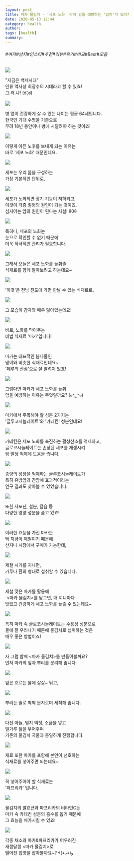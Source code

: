 ```yaml
---
layout: post
title: 마카 물김치 - '세포 노화' 막아 암을 예방하는 '김치'가 있다?
date: 2020-05-13 12:44
category: health
author: 
tags: [health]
summary: 
---
```


###### #여자#남자#인스타#추천#리뷰#후기#비교#Best#모음

  
![](https://t1.daumcdn.net/liveboard/mboon/a2fead70ff4d4ef4b063dc1ede786c22.gif)

"지금은 백세시대"  
인류 역사상 최장수의 시대라고 할 수 있죠!  
그.러.나! (ఠ ̥̆ ఠ)  

![](https://img1.daumcdn.net/thumb/R720x0/?fname=https%3A%2F%2Ft1.daumcdn.net%2Fliveboard%2Fmboon%2Fb32b33622ca14751b747d23ef7b85fdc.png)

병 없이 건강하게 살 수 있는 나이는 평균 64세입니다.  
한국인 기대 수명을 기준으로  
무려 18년 동안이나 병에 시달려야 하는 것이죠!  

![](https://img1.daumcdn.net/thumb/R720x0/?fname=https%3A%2F%2Ft1.daumcdn.net%2Fliveboard%2Fmboon%2Fce0b54d0af6949d995f1d72ecfa18d44.png)

이렇게 아픈 노후를 보내게 되는 이유는  
바로 '세포 노화' 때문인데요.  

![](https://img1.daumcdn.net/thumb/R720x0/?fname=https%3A%2F%2Ft1.daumcdn.net%2Fliveboard%2Fmboon%2F0e85f7eda8504ff39a0c67b2ec98ff27.png)

세포는 우리 몸을 구성하는  
가장 기본적인 단위로,  

![](https://img1.daumcdn.net/thumb/R720x0/?fname=https%3A%2F%2Ft1.daumcdn.net%2Fliveboard%2Fmboon%2F4de4ae187f80468db0c819e40cf0a8f6.png)

세포가 노화되면 장기 기능이 저하되고,  
이것이 각종 질병의 원인이 되는 것이죠.  
심지어는 암의 원인이 된다는 사실! ꉺ0ꉺ  

![](https://img1.daumcdn.net/thumb/R720x0/?fname=https%3A%2F%2Ft1.daumcdn.net%2Fliveboard%2Fmboon%2F5fd66077a62449afa645be810ff1f5c4.png)

특히나, 세포의 노화는  
눈으로 확인할 수 없기 때문에  
더욱 적극적인 관리가 필요합니다.  

![](https://t1.daumcdn.net/liveboard/mboon/552900e15ebd45f398e731b980283bd5.gif)

그래서 오늘은 세포 노화를 늦춰줄  
식재료를 함께 알아보려고 하는데요~  

![](https://img1.daumcdn.net/thumb/R720x0/?fname=https%3A%2F%2Ft1.daumcdn.net%2Fliveboard%2Fmboon%2F762704e3549a4d11a16da649867c5b0f.png)

'이것'은 전남 진도에 가면 만날 수 있는 식재료로.  

![](https://img1.daumcdn.net/thumb/R720x0/?fname=https%3A%2F%2Ft1.daumcdn.net%2Fliveboard%2Fmboon%2F211080a37b0e4a9d8b788b52cb675d05.png)

그 모습이 감자와 매우 닮아있는데요!  

![](https://img1.daumcdn.net/thumb/R720x0/?fname=https%3A%2F%2Ft1.daumcdn.net%2Fliveboard%2Fmboon%2F7028119617c54890914ca1dd58ec18ad.png)

바로, 노화를 막아주는  
비법 식재료 '마카'입니다!  

![](https://img1.daumcdn.net/thumb/R720x0/?fname=https%3A%2F%2Ft1.daumcdn.net%2Fliveboard%2Fmboon%2F13d3fc273d0f4f6ba5feafd01c4d2727.png)

마카는 대표적인 봄나물인  
냉이와 비슷한 식재료인데요~  
'페루의 산삼'으로 잘 알려져 있죠!  

![](https://img1.daumcdn.net/thumb/R720x0/?fname=https%3A%2F%2Ft1.daumcdn.net%2Fliveboard%2Fmboon%2F87b3ff1a36064f0e8e01da7c8d92f012.png)

그렇다면 마카가 세포 노화를 늦춰  
암을 예방하는 이유는 무엇일까요? (๑˃؂˂๑)  

![](https://img1.daumcdn.net/thumb/R720x0/?fname=https%3A%2F%2Ft1.daumcdn.net%2Fliveboard%2Fmboon%2F1cf9282ed66244859687ad44292e699f.png)

마카에서 주목해야 할 성분 2가지는  
'글루코시놀레이트'와 '카테킨' 성분인데요!  

![](https://img1.daumcdn.net/thumb/R720x0/?fname=https%3A%2F%2Ft1.daumcdn.net%2Fliveboard%2Fmboon%2Ff5db67f5eedb4a12bc52f87728fbaad3.png)

카테킨은 세포 노화를 촉진하는 활성산소를 억제하고,  
글로코시놀레이트는 손상된 세포를 재생시켜  
암 발생 억제에 도움을 줍니다.  

![](https://img1.daumcdn.net/thumb/R720x0/?fname=https%3A%2F%2Ft1.daumcdn.net%2Fliveboard%2Fmboon%2F4d612eb53e3f4c6ea31e6764eb4376df.png)

종양의 성장을 억제하는 글루코시놀레이트가  
특히 유방암과 간암에 효과적이라는  
연구 결과도 찾아볼 수 있었습니다.  

![](https://img1.daumcdn.net/thumb/R720x0/?fname=https%3A%2F%2Ft1.daumcdn.net%2Fliveboard%2Fmboon%2F5396fda3e4614d0497df98350496e495.png)

또한 사포닌, 철분, 칼슘 등  
다양한 영양 성분을 품고 있죠!  

![](https://img1.daumcdn.net/thumb/R720x0/?fname=https%3A%2F%2Ft1.daumcdn.net%2Fliveboard%2Fmboon%2F79e401b74fe74a5aa46060436d90d7e9.png)

이러한 효능을 가진 마카는  
딱 지금이 제철이기 때문에  
산지나 시장에서 구매가 가능한데,  

![](https://t1.daumcdn.net/liveboard/mboon/6de7534b51534fa6a140b220f684e2be.gif)

제철 시기를 지나면,  
가루나 환의 형태로 섭취할 수 있습니다.  

![](https://img1.daumcdn.net/thumb/R720x0/?fname=https%3A%2F%2Ft1.daumcdn.net%2Fliveboard%2Fmboon%2Fca26d85d7ab046d2921134a8561220ab.png)

제철 맞은 마카를 활용해  
`<마카 물김치>를 담그면, 매 끼니마다  
맛있고 건강하게 세포 노화를 늦출 수 있는데요~  

![](https://img1.daumcdn.net/thumb/R720x0/?fname=https%3A%2F%2Ft1.daumcdn.net%2Fliveboard%2Fmboon%2F2b57d34a86964a7888105417046c1420.png)

특히 마카 속 글로코시놀레이트는 수용성 성분으로  
물에 잘 우러나기 때문에 물김치로 섭취하는 것은  
매우 좋은 방법이죠!  

![](https://img1.daumcdn.net/thumb/R720x0/?fname=https%3A%2F%2Ft1.daumcdn.net%2Fliveboard%2Fmboon%2F308cb6f383e54ad29c224a3bc2658759.png)

자 그럼 함께 <마카 물김치>를 만들어볼까요?  
먼저 마카의 잎과 뿌리를 분리해 줍니다.  

![](https://img1.daumcdn.net/thumb/R720x0/?fname=https%3A%2F%2Ft1.daumcdn.net%2Fliveboard%2Fmboon%2F94e301370bce49afbe52181e192b030f.png)

잎은 흐르는 물에 살살~ 닦고,  

![](https://t1.daumcdn.net/liveboard/mboon/4ec7098034a64762ad77f5bc6c8b3078.gif)

뿌리는 솔로 박박 문지르며 세척해 줍니다.  

![](https://t1.daumcdn.net/liveboard/mboon/f92f2cfa541349a6b0270410d4e6462f.gif)

다진 마늘, 멸치 액젓, 소금을 넣고  
밀가루 풀을 부어주며  
기존의 물김치 국물과 동일하게 진행합니다.  

![](https://img1.daumcdn.net/thumb/R720x0/?fname=https%3A%2F%2Ft1.daumcdn.net%2Fliveboard%2Fmboon%2Fb7a5e855d091411f9a38cdb8406c1da8.png)

재료 또한 마카를 포함해 본인이 선호하는  
식재료를 넣어주면 되는데요~  

![](https://img1.daumcdn.net/thumb/R720x0/?fname=https%3A%2F%2Ft1.daumcdn.net%2Fliveboard%2Fmboon%2F2190415b66c84cef9a7d5f9a4073be49.png)

꼭 넣어주어야 할 식재료는  
'파프리카' 입니다.  

![](https://img1.daumcdn.net/thumb/R720x0/?fname=https%3A%2F%2Ft1.daumcdn.net%2Fliveboard%2Fmboon%2F9a280357164c4809a60377bb08f45e38.png)

물김치의 발효균과 파프리카의 비타민C는  
마카 속 카테킨 성분의 흡수를 돕기 때문에  
그 효능을 배가시킬 수 있죠!  

![](https://img1.daumcdn.net/thumb/R720x0/?fname=https%3A%2F%2Ft1.daumcdn.net%2Fliveboard%2Fmboon%2Feeeafe757d2b4094bf68941a20ff76ee.png)

각종 채소와 마카&파프리카가 어우러진  
새콤달콤 <마카 물김치>로  
떨어진 입맛을 잡아볼까요~? ٩(*•̀ᴗ•́*)و